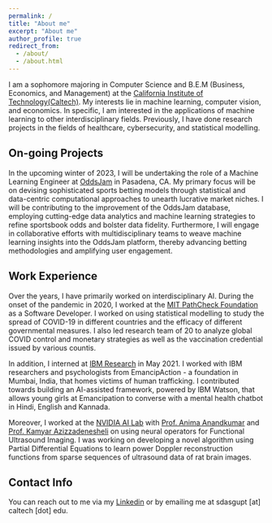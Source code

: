 ```yaml
---
permalink: /
title: "About me"
excerpt: "About me"
author_profile: true
redirect_from: 
  - /about/
  - /about.html
---
```

I am a sophomore majoring in Computer Science and B.E.M (Business, Economics, and Management) at the [California Institute of Technology(Caltech)](https://caltech.edu). My interests lie in machine learning, computer vision, and economics. In specific, I am interested in the applications of machine learning to other interdisciplinary fields. Previously, I have done research projects in the fields of healthcare, cybersecurity, and statistical modelling.


On-going Projects
------
In the upcoming winter of 2023, I will be undertaking the role of a Machine Learning Engineer at [OddsJam](https://oddsjam.com/) in Pasadena, CA. My primary focus will be on devising sophisticated sports betting models through statistical and data-centric computational approaches to unearth lucrative market niches. I will be contributing to the improvement of the OddsJam database, employing cutting-edge data analytics and machine learning strategies to refine sportsbook odds and bolster data fidelity. Furthermore, I will engage in collaborative efforts with multidisciplinary teams to weave machine learning insights into the OddsJam platform, thereby advancing betting methodologies and amplifying user engagement.

Work Experience
------
Over the years, I have primarily worked on interdisciplinary AI. During the onset of the pandemic in 2020, I worked at the [MIT PathCheck Foundation](https://www.pathcheck.org/) as a Software Developer. I worked on using statistical modelling to study the spread of COVID-19 in different countries and the efficacy of different governmental measures. I also led research team of 20 to analyze global COVID control and monetary strategies as well as the vaccination credential issued by various countis.

In addition, I interned at [IBM Research](https://research.ibm.com) in May 2021. I worked with IBM researchers and psychologists from EmancipAction - a foundation in Mumbai, India, that homes
victims of human trafficking. I contributed towards building an AI-assisted framework, powered by IBM Watson, that allows young girls at Emancipation to converse with a mental health chatbot in Hindi, English and Kannada. 

Moreover, I worked at the [NVIDIA AI Lab](https://www.nvidia.com/en-us/) with [Prof. Anima Anandkumar](https://eas.caltech.edu/people/anima) and [Prof. Kamyar Azizzadenesheli](https://kamyar.page) on using neural operators for Functional Ultrasound Imaging. I was working on developing a novel algorithm using Partial Differential Equations to learn power Doppler reconstruction functions from sparse sequences of ultrasound data of rat brain images.


Contact Info
------
You can reach out to me via my [Linkedin](https://linkedin.com/in/sohamdasgupta91) or by emailing me at sdasgupt [at] caltech [dot] edu.

